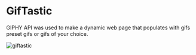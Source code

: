 # GifTastic

GIPHY API was used to make a dynamic web page that populates with gifs preset gifs or gifs of your choice.

![giftastic](https://cloud.githubusercontent.com/assets/22923940/24760106/a1706ba6-1ab5-11e7-9754-d9697171b5bd.png)
